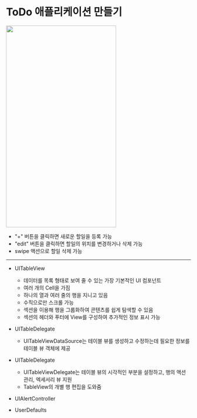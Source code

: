 ToDo 애플리케이션 만들기
===========
<img src="https://user-images.githubusercontent.com/55949986/204124765-787e6d59-21cf-4d8d-96b8-4cbf7a4427aa.gif" width="300" height="550"/>

* "+" 버튼을 클릭하면 새로운 할일을 등록 가능
* "edit" 버튼을 클릭하면 할일의 위치를 변경하거나 삭제 가능
* swipe 액션으로 할일 삭제 가능
---------------------------------------

* UITableView
    * 데이터를 목록 형태로 보여 줄 수 있는 가장 기본적인 UI 컴포넌트
    * 여러 개의 Cell을 가짐
    * 하나의 열과 여러 줄의 행을 지니고 있음
    * 수직으로만 스크롤 가능
    * 섹션을 이용해 행을 그룹화하여 콘텐츠를 쉽게 탐색할 수 있음
    * 섹션의 헤더와 푸터에 View를 구성하여 추가적인 정보 표시 가능
    
* UITableDelegate
   * UITableViewDataSource는 테이블 뷰를 생성하고 수정하는데 필요한 정보를 테이블 뷰 객체에 제공
* UITableDelegate
   * UITableViewDelegate는 테이블 뷰의 시각적인 부분을 설정하고, 행의 액션 관리, 엑세서리 뷰 지원
   * TableView의 개별 행 편집을 도와줌 
    
* UIAlertController

* UserDefaults

